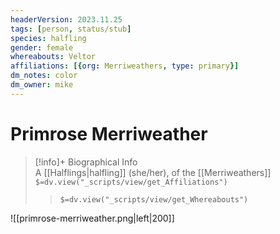 ```yaml
---
headerVersion: 2023.11.25
tags: [person, status/stub]
species: halfling
gender: female
whereabouts: Veltor
affiliations: [{org: Merriweathers, type: primary}]
dm_notes: color
dm_owner: mike
---
```

# Primrose Merriweather
>[!info]+ Biographical Info  
> A [[Halflings|halfling]] (she/her), of the [[Merriweathers]]  
> `$=dv.view("_scripts/view/get_Affiliations")`  
>> `$=dv.view("_scripts/view/get_Whereabouts")`

![[primrose-merriweather.png|left|200]]
